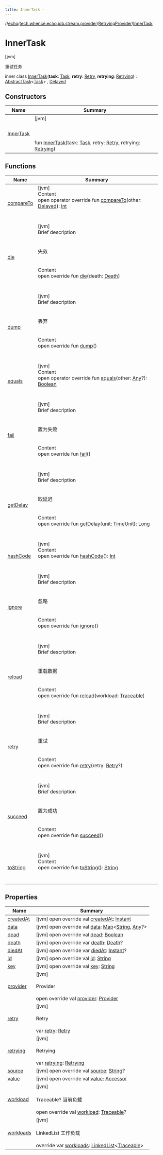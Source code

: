 ```yaml
---
title: InnerTask -
---
```

//[echo](../../../index.md)/[tech.whence.echo.job.stream.provider](../../index.md)/[RetryingProvider](../index.md)/[InnerTask](index.md)



# InnerTask  
 [jvm] 

重试任务

inner class [InnerTask](index.md)(**task**: [Task](../../../tech.whence.echo.job.stream.task/-task/index.md), **retry**: [Retry](../../../tech.whence.echo.retry/-retry/index.md), **retrying**: [Retrying](../../../tech.whence.echo.retry/-retrying/index.md)) : [AbstractTask](../../../tech.whence.echo.job.stream.task/-abstract-task/index.md)<[Task](../../../tech.whence.echo.job.stream.task/-task/index.md)> , [Delayed](https://docs.oracle.com/javase/8/docs/api/java/util/concurrent/Delayed.html)   


## Constructors  
  
|  Name|  Summary| 
|---|---|
| [InnerTask](-inner-task.md)|  [jvm] <br><br><br><br>fun [InnerTask](-inner-task.md)(task: [Task](../../../tech.whence.echo.job.stream.task/-task/index.md), retry: [Retry](../../../tech.whence.echo.retry/-retry/index.md), retrying: [Retrying](../../../tech.whence.echo.retry/-retrying/index.md))   <br>


## Functions  
  
|  Name|  Summary| 
|---|---|
| [compareTo](compare-to.md)| [jvm]  <br>Content  <br>open operator override fun [compareTo](compare-to.md)(other: [Delayed](https://docs.oracle.com/javase/8/docs/api/java/util/concurrent/Delayed.html)): [Int](https://kotlinlang.org/api/latest/jvm/stdlib/kotlin/-int/index.html)  <br><br><br>
| [die](../../../tech.whence.echo.job.stream.task/-abstract-task/die.md)| [jvm]  <br>Brief description  <br><br><br>失效<br><br>  <br>Content  <br>open override fun [die](../../../tech.whence.echo.job.stream.task/-abstract-task/die.md)(death: [Death](../../../tech.whence.echo.job.stream.message/-death/index.md))  <br><br><br>
| [dump](dump.md)| [jvm]  <br>Brief description  <br><br><br>丢弃<br><br>  <br>Content  <br>open override fun [dump](dump.md)()  <br><br><br>
| [equals](../../../tech.whence.echo.webclient.response.exception/-response-unrecognized-exception/index.md#kotlin/Any/equals/#kotlin.Any?/PointingToDeclaration/)| [jvm]  <br>Content  <br>open operator override fun [equals](../../../tech.whence.echo.webclient.response.exception/-response-unrecognized-exception/index.md#kotlin/Any/equals/#kotlin.Any?/PointingToDeclaration/)(other: [Any](https://kotlinlang.org/api/latest/jvm/stdlib/kotlin/-any/index.html)?): [Boolean](https://kotlinlang.org/api/latest/jvm/stdlib/kotlin/-boolean/index.html)  <br><br><br>
| [fail](fail.md)| [jvm]  <br>Brief description  <br><br><br>置为失败<br><br>  <br>Content  <br>open override fun [fail](fail.md)()  <br><br><br>
| [getDelay](get-delay.md)| [jvm]  <br>Brief description  <br><br><br>取延迟<br><br>  <br>Content  <br>open override fun [getDelay](get-delay.md)(unit: [TimeUnit](https://docs.oracle.com/javase/8/docs/api/java/util/concurrent/TimeUnit.html)): [Long](https://kotlinlang.org/api/latest/jvm/stdlib/kotlin/-long/index.html)  <br><br><br>
| [hashCode](../../../tech.whence.echo.webclient.response.exception/-response-unrecognized-exception/index.md#kotlin/Any/hashCode/#/PointingToDeclaration/)| [jvm]  <br>Content  <br>open override fun [hashCode](../../../tech.whence.echo.webclient.response.exception/-response-unrecognized-exception/index.md#kotlin/Any/hashCode/#/PointingToDeclaration/)(): [Int](https://kotlinlang.org/api/latest/jvm/stdlib/kotlin/-int/index.html)  <br><br><br>
| [ignore](../../../tech.whence.echo.job.stream.task/-abstract-task/ignore.md)| [jvm]  <br>Brief description  <br><br><br>忽略<br><br>  <br>Content  <br>open override fun [ignore](../../../tech.whence.echo.job.stream.task/-abstract-task/ignore.md)()  <br><br><br>
| [reload](../../../tech.whence.echo.job.stream.task/-abstract-task/reload.md)| [jvm]  <br>Brief description  <br><br><br>重载数据<br><br>  <br>Content  <br>open override fun [reload](../../../tech.whence.echo.job.stream.task/-abstract-task/reload.md)(workload: [Traceable](../../../tech.whence.echo.job/-traceable/index.md))  <br><br><br>
| [retry](retry.md)| [jvm]  <br>Brief description  <br><br><br>重试<br><br>  <br>Content  <br>open override fun [retry](retry.md)(retry: [Retry](../../../tech.whence.echo.retry/-retry/index.md)?)  <br><br><br>
| [succeed](../../../tech.whence.echo.job.stream.task/-abstract-task/succeed.md)| [jvm]  <br>Brief description  <br><br><br>置为成功<br><br>  <br>Content  <br>open override fun [succeed](../../../tech.whence.echo.job.stream.task/-abstract-task/succeed.md)()  <br><br><br>
| [toString](../../../tech.whence.echo.webclient.response.exception/-response-unrecognized-exception/index.md#kotlin/Any/toString/#/PointingToDeclaration/)| [jvm]  <br>Content  <br>open override fun [toString](../../../tech.whence.echo.webclient.response.exception/-response-unrecognized-exception/index.md#kotlin/Any/toString/#/PointingToDeclaration/)(): [String](https://kotlinlang.org/api/latest/jvm/stdlib/kotlin/-string/index.html)  <br><br><br>


## Properties  
  
|  Name|  Summary| 
|---|---|
| [createdAt](index.md#tech.whence.echo.job.stream.provider/RetryingProvider.InnerTask/createdAt/#/PointingToDeclaration/)|  [jvm] open override val [createdAt](index.md#tech.whence.echo.job.stream.provider/RetryingProvider.InnerTask/createdAt/#/PointingToDeclaration/): [Instant](https://docs.oracle.com/javase/8/docs/api/java/time/Instant.html)   <br>
| [data](index.md#tech.whence.echo.job.stream.provider/RetryingProvider.InnerTask/data/#/PointingToDeclaration/)|  [jvm] open override val [data](index.md#tech.whence.echo.job.stream.provider/RetryingProvider.InnerTask/data/#/PointingToDeclaration/): [Map](https://kotlinlang.org/api/latest/jvm/stdlib/kotlin.collections/-map/index.html)<[String](https://kotlinlang.org/api/latest/jvm/stdlib/kotlin/-string/index.html), [Any](https://kotlinlang.org/api/latest/jvm/stdlib/kotlin/-any/index.html)?>   <br>
| [dead](index.md#tech.whence.echo.job.stream.provider/RetryingProvider.InnerTask/dead/#/PointingToDeclaration/)|  [jvm] open override val [dead](index.md#tech.whence.echo.job.stream.provider/RetryingProvider.InnerTask/dead/#/PointingToDeclaration/): [Boolean](https://kotlinlang.org/api/latest/jvm/stdlib/kotlin/-boolean/index.html)   <br>
| [death](index.md#tech.whence.echo.job.stream.provider/RetryingProvider.InnerTask/death/#/PointingToDeclaration/)|  [jvm] open override var [death](index.md#tech.whence.echo.job.stream.provider/RetryingProvider.InnerTask/death/#/PointingToDeclaration/): [Death](../../../tech.whence.echo.job.stream.message/-death/index.md)?   <br>
| [diedAt](index.md#tech.whence.echo.job.stream.provider/RetryingProvider.InnerTask/diedAt/#/PointingToDeclaration/)|  [jvm] open override var [diedAt](index.md#tech.whence.echo.job.stream.provider/RetryingProvider.InnerTask/diedAt/#/PointingToDeclaration/): [Instant](https://docs.oracle.com/javase/8/docs/api/java/time/Instant.html)?   <br>
| [id](index.md#tech.whence.echo.job.stream.provider/RetryingProvider.InnerTask/id/#/PointingToDeclaration/)|  [jvm] open override val [id](index.md#tech.whence.echo.job.stream.provider/RetryingProvider.InnerTask/id/#/PointingToDeclaration/): [String](https://kotlinlang.org/api/latest/jvm/stdlib/kotlin/-string/index.html)   <br>
| [key](index.md#tech.whence.echo.job.stream.provider/RetryingProvider.InnerTask/key/#/PointingToDeclaration/)|  [jvm] open override val [key](index.md#tech.whence.echo.job.stream.provider/RetryingProvider.InnerTask/key/#/PointingToDeclaration/): [String](https://kotlinlang.org/api/latest/jvm/stdlib/kotlin/-string/index.html)   <br>
| [provider](index.md#tech.whence.echo.job.stream.provider/RetryingProvider.InnerTask/provider/#/PointingToDeclaration/)|  [jvm] <br><br>Provider<br><br>open override val [provider](index.md#tech.whence.echo.job.stream.provider/RetryingProvider.InnerTask/provider/#/PointingToDeclaration/): [Provider](../../-provider/index.md)   <br>
| [retry](index.md#tech.whence.echo.job.stream.provider/RetryingProvider.InnerTask/retry/#/PointingToDeclaration/)|  [jvm] <br><br>Retry<br><br>var [retry](index.md#tech.whence.echo.job.stream.provider/RetryingProvider.InnerTask/retry/#/PointingToDeclaration/): [Retry](../../../tech.whence.echo.retry/-retry/index.md)   <br>
| [retrying](index.md#tech.whence.echo.job.stream.provider/RetryingProvider.InnerTask/retrying/#/PointingToDeclaration/)|  [jvm] <br><br>Retrying<br><br>var [retrying](index.md#tech.whence.echo.job.stream.provider/RetryingProvider.InnerTask/retrying/#/PointingToDeclaration/): [Retrying](../../../tech.whence.echo.retry/-retrying/index.md)   <br>
| [source](index.md#tech.whence.echo.job.stream.provider/RetryingProvider.InnerTask/source/#/PointingToDeclaration/)|  [jvm] open override val [source](index.md#tech.whence.echo.job.stream.provider/RetryingProvider.InnerTask/source/#/PointingToDeclaration/): [String](https://kotlinlang.org/api/latest/jvm/stdlib/kotlin/-string/index.html)?   <br>
| [value](index.md#tech.whence.echo.job.stream.provider/RetryingProvider.InnerTask/value/#/PointingToDeclaration/)|  [jvm] open override val [value](index.md#tech.whence.echo.job.stream.provider/RetryingProvider.InnerTask/value/#/PointingToDeclaration/): [Accessor](../../../tech.whence.echo.container.accessor/-accessor/index.md)   <br>
| [workload](index.md#tech.whence.echo.job.stream.provider/RetryingProvider.InnerTask/workload/#/PointingToDeclaration/)|  [jvm] <br><br>Traceable? 当前负载<br><br>open override val [workload](index.md#tech.whence.echo.job.stream.provider/RetryingProvider.InnerTask/workload/#/PointingToDeclaration/): [Traceable](../../../tech.whence.echo.job/-traceable/index.md)?   <br>
| [workloads](index.md#tech.whence.echo.job.stream.provider/RetryingProvider.InnerTask/workloads/#/PointingToDeclaration/)|  [jvm] <br><br>LinkedList<Traceable> 工作负载<br><br>override var [workloads](index.md#tech.whence.echo.job.stream.provider/RetryingProvider.InnerTask/workloads/#/PointingToDeclaration/): [LinkedList](https://docs.oracle.com/javase/8/docs/api/java/util/LinkedList.html)<[Traceable](../../../tech.whence.echo.job/-traceable/index.md)>   <br>

